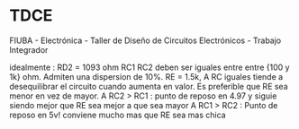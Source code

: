 # TDCE
FIUBA - Electrónica - Taller de Diseño de Circuitos Electrónicos - Trabajo Integrador

idealmente : RD2 = 1093 ohm RC1 RC2 deben ser iguales entre entre {100 y 1k} ohm. Admiten una dispersion de 10%. RE = 1.5k, A RC iguales tiende a desequilibrar el circuito cuando aumenta en valor. Es preferible que RE sea menor en vez de mayor. A RC2 > RC1 : punto de reposo en 4.97 y siguie siendo mejor que RE sea mejor a que sea mayor A RC1 > RC2 : Punto de reposo en 5v! conviene mucho mas que RE sea mas chica
